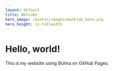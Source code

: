 ```yaml
---
layout: default
title: Welcome
hero_image: /asstes/images/marklab_hero.png
hero_height: is-fullwidth
---
```


# Hello, world!
This is my website using Bulma on GitHub Pages.
